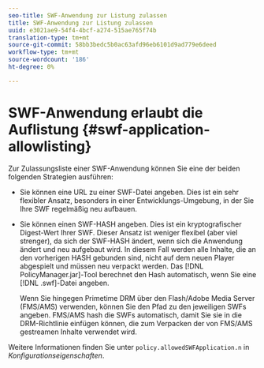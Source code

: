 ```yaml
---
seo-title: SWF-Anwendung zur Listung zulassen
title: SWF-Anwendung zur Listung zulassen
uuid: e3021ae9-54f4-4bcf-a274-515ae765f74b
translation-type: tm+mt
source-git-commit: 58bb3bedc5b0ac63afd96eb6101d9ad779e6deed
workflow-type: tm+mt
source-wordcount: '186'
ht-degree: 0%

---
```



# SWF-Anwendung erlaubt die Auflistung {#swf-application-allowlisting}

Zur Zulassungsliste einer SWF-Anwendung können Sie eine der beiden folgenden Strategien ausführen:

* Sie können eine URL zu einer SWF-Datei angeben. Dies ist ein sehr flexibler Ansatz, besonders in einer Entwicklungs-Umgebung, in der Sie Ihre SWF regelmäßig neu aufbauen.
* Sie können einen SWF-HASH angeben. Dies ist ein kryptografischer Digest-Wert Ihrer SWF. Dieser Ansatz ist weniger flexibel (aber viel strenger), da sich der SWF-HASH ändert, wenn sich die Anwendung ändert und neu aufgebaut wird. In diesem Fall werden alle Inhalte, die an den vorherigen HASH gebunden sind, nicht auf dem neuen Player abgespielt und müssen neu verpackt werden. Das [!DNL PolicyManager.jar]-Tool berechnet den Hash automatisch, wenn Sie eine [!DNL .swf]-Datei angeben.

   Wenn Sie hingegen Primetime DRM über den Flash/Adobe Media Server (FMS/AMS) verwenden, können Sie den Pfad zu den jeweiligen SWFs angeben. FMS/AMS hash die SWFs automatisch, damit Sie sie in die DRM-Richtlinie einfügen können, die zum Verpacken der von FMS/AMS gestreamen Inhalte verwendet wird.

Weitere Informationen finden Sie unter `policy.allowedSWFApplication.n` in *Konfigurationseigenschaften*.
